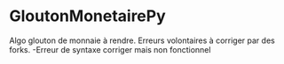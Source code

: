 # GloutonMonetairePy
Algo glouton de monnaie à rendre. Erreurs volontaires à corriger par des forks.
-Erreur de syntaxe corriger mais non fonctionnel
